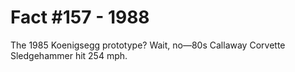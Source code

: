 # Fact #157 - 1988

The 1985 Koenigsegg prototype? Wait, no—80s Callaway Corvette Sledgehammer hit 254 mph.
